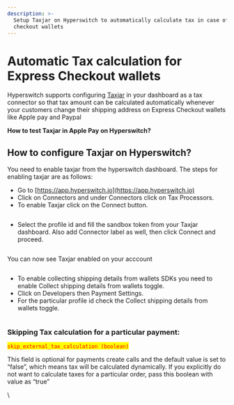 ```yaml
---
description: >-
  Setup Taxjar on Hyperswitch to automatically calculate tax in case of Express
  checkout wallets
---
```


# Automatic Tax calculation for Express Checkout wallets

Hyperswitch supports configuring [Taxjar](https://www.taxjar.com/) in your dashboard as a tax connector so that tax amount can be calculated automatically whenever your customers change their shipping address on Express Checkout wallets like Apple pay and Paypal

**How to test Taxjar in Apple Pay on Hyperswitch?**

## How to configure Taxjar on Hyperswitch?

You need to enable taxjar from the hyperswitch dashboard. The steps for enabling taxjar are as follows:

* Go to [https://app.hyperswitch.io](https://app.hyperswitch.io)
* Click on Connectors and under Connectors click on Tax Processors.
* To enable Taxjar click on the Connect button.

<figure><img src="https://lh7-rt.googleusercontent.com/docsz/AD_4nXfw_4V1zufm4H1g4NIRI_PLzz7GsYvDLcLjjqhC_ZvyOPa3fr0RavKs9dPCORPHDh-yDxtiLZ6oPt5aZgFUfb1Eo9uT7RYyuuIvt1KBT4_upYYcG0z6RZuK9WB4hzPKa2NEV9riSN4xpZC70AyiO8tAGMS8?key=60G18knFKBKAyEyzRsD8JA" alt=""><figcaption></figcaption></figure>

* Select the profile id and fill the sandbox token from your Taxjar dashboard. Also add Connector label as well, then click Connect and proceed.

<figure><img src="https://lh7-rt.googleusercontent.com/docsz/AD_4nXfSQL9j8A1VSqoj0J4Lmh3Adws7Zjr_2wrqOygaIeUkCTl8mXTFzs47hhB63GtEYJIqs0Guk-QsCTzctd6zC_dKRO2TPleduk0blC9OS1oLqgESLmxfwhKOU9guxvG1zlJYlGYQUDpCHnu_2k-AMDryR8Q?key=60G18knFKBKAyEyzRsD8JA" alt=""><figcaption></figcaption></figure>

You can now see Taxjar enabled on your acccount

<figure><img src="https://lh7-rt.googleusercontent.com/docsz/AD_4nXecyIrQta6I2HnYLBvOAWlEuuRhjURWL70TgNAN45Ctb83XldY1ylNBpPIrY9Bl66z4-z1bUpJ14ySxwx14SKYwyH92kioaercqUK6On8OR4s-uZESL7NkykM-E1eDtXcSnKiC3kYhSG_Igr-BxtUV9wPp3?key=60G18knFKBKAyEyzRsD8JA" alt=""><figcaption></figcaption></figure>

* To enable collecting shipping details from wallets SDKs you need to enable Collect shipping details from wallets toggle.
* Click on Developers then Payment Settings.
* For the particular profile id check the Collect shipping details from wallets toggle.

<figure><img src="https://lh7-rt.googleusercontent.com/docsz/AD_4nXfcuPydxmKYpa-4hHwg9X6-SgJNg_2kz-MIiqHjvt8G-qKL-rk7nr1wLE8qP0vmO10xRXaDf3oNvzSR1g9tXXatXHraPB094wUDONI62yAn5sumturz9f6XWduNqScDndCa-ofR-BYtVJpQSjU2O-5Jvh0h?key=60G18knFKBKAyEyzRsD8JA" alt=""><figcaption></figcaption></figure>

### Skipping Tax calculation for a particular payment:

<mark style="color:red;">`skip_external_tax_calculation (boolean)`</mark>

This field is optional for payments create calls and the default value is set to “false”, which means tax will be calculated dynamically. If you explicitly do not want to calculate taxes for a particular order, pass this boolean with value as “true”

\
